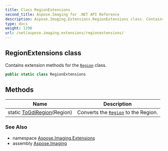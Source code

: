 ```yaml
---
title: Class RegionExtensions
second_title: Aspose.Imaging for .NET API Reference
description: Aspose.Imaging.Extensions.RegionExtensions class. Contains extension methods for the Region class
type: docs
weight: 1290
url: /net/aspose.imaging.extensions/regionextensions/
---
```

## RegionExtensions class

Contains extension methods for the [`Region`](../../aspose.imaging/region/) class.

```csharp
public static class RegionExtensions
```

## Methods

| Name | Description |
| --- | --- |
| static [ToGdiRegion](../../aspose.imaging.extensions/regionextensions/togdiregion/)(Region) | Converts the [`Region`](../../aspose.imaging/region/) to the Region. |

### See Also

* namespace [Aspose.Imaging.Extensions](../../aspose.imaging.extensions/)
* assembly [Aspose.Imaging](../../)


